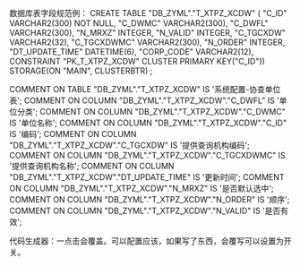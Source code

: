 数据库表字段规范例：
CREATE TABLE "DB_ZYML"."T_XTPZ_XCDW"
(
"C_ID" VARCHAR2(300) NOT NULL,
"C_DWMC" VARCHAR2(300),
"C_DWFL" VARCHAR2(300),
"N_MRXZ" INTEGER,
"N_VALID" INTEGER,
"C_TGCXDW" VARCHAR2(32),
"C_TGCXDWMC" VARCHAR2(300),
"N_ORDER" INTEGER,
"DT_UPDATE_TIME" DATETIME(6),
"CORP_CODE" VARCHAR2(12),
CONSTRAINT "PK_T_XTPZ_XCDW" CLUSTER PRIMARY KEY("C_ID")) STORAGE(ON "MAIN", CLUSTERBTR) ;

COMMENT ON TABLE "DB_ZYML"."T_XTPZ_XCDW" IS '系统配置-协查单位表';
COMMENT ON COLUMN "DB_ZYML"."T_XTPZ_XCDW"."C_DWFL" IS '单位分类';
COMMENT ON COLUMN "DB_ZYML"."T_XTPZ_XCDW"."C_DWMC" IS '单位名称';
COMMENT ON COLUMN "DB_ZYML"."T_XTPZ_XCDW"."C_ID" IS '编码';
COMMENT ON COLUMN "DB_ZYML"."T_XTPZ_XCDW"."C_TGCXDW" IS '提供查询机构编码';
COMMENT ON COLUMN "DB_ZYML"."T_XTPZ_XCDW"."C_TGCXDWMC" IS '提供查询机构名称';
COMMENT ON COLUMN "DB_ZYML"."T_XTPZ_XCDW"."DT_UPDATE_TIME" IS '更新时间';
COMMENT ON COLUMN "DB_ZYML"."T_XTPZ_XCDW"."N_MRXZ" IS '是否默认选中';
COMMENT ON COLUMN "DB_ZYML"."T_XTPZ_XCDW"."N_ORDER" IS '顺序';
COMMENT ON COLUMN "DB_ZYML"."T_XTPZ_XCDW"."N_VALID" IS '是否有效';


代码生成器：一点击会覆盖。可以配置应该，如果写了东西，会覆写可以设置为开关。
